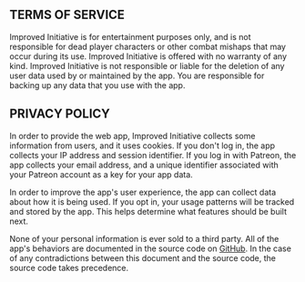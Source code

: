 ## TERMS OF SERVICE

Improved Initiative is for entertainment purposes only, and is not responsible for dead player characters or other combat mishaps that may occur during its use. Improved Initiative is offered with no warranty of any kind. Improved Initiative is not responsible or liable for the deletion of any user data used by or maintained by the app. You are responsible for backing up any data that you use with the app.

## PRIVACY POLICY

In order to provide the web app, Improved Initiative collects some information from users, and it uses cookies. If you don't log in, the app collects your IP address and session identifier. If you log in with Patreon, the app collects your email address, and a unique identifier associated with your Patreon account as a key for your app data.

In order to improve the app's user experience, the app can collect data about how it is being used. If you opt in, your usage patterns will be tracked and stored by the app. This helps determine what features should be built next.

None of your personal information is ever sold to a third party. All of the app's behaviors are documented in the source code on [GitHub](https://github.com/cynicaloptimist/improved-initiative). In the case of any contradictions between this document and the source code, the source code takes precedence.
